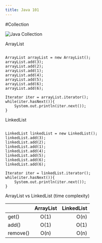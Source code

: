 ```yaml
---
title: Java 101
---
```


#Collection

![Java Collection](https://github.com/hche608/blog.hax3.github.io/raw/source/static/imgs/Java-Collection.png "Java Collection")

ArrayList
```jave

ArrayList arrayList = new ArrayList();
arrayList.add(3);
arrayList.add(2);
arrayList.add(1);
arrayList.add(4);
arrayList.add(5);
arrayList.add(6);
arrayList.add(6);

Iterator iter = arrayList.iterator();
while(iter.hasNext()){
    System.out.println(iter.next());
}

```

LinkedList
```jave

LinkedList linkedList = new LinkedList();
linkedList.add(3);
linkedList.add(2);
linkedList.add(1);
linkedList.add(4);
linkedList.add(5);
linkedList.add(6);
linkedList.add(6);

Iterator iter = linkedList.iterator();
while(iter.hasNext()){
    System.out.println(iter.next());
}

```

ArrayList vs LinkedList (time complexity)


|          | ArrayList  | LinkedList  |
| -------- |:----------:| -----------:|
| get()    |    O(1)    |    O(n)     |
| add()    |    O(1)    |    O(1)     |
| remove() |    O(n)    |    O(n)     |
